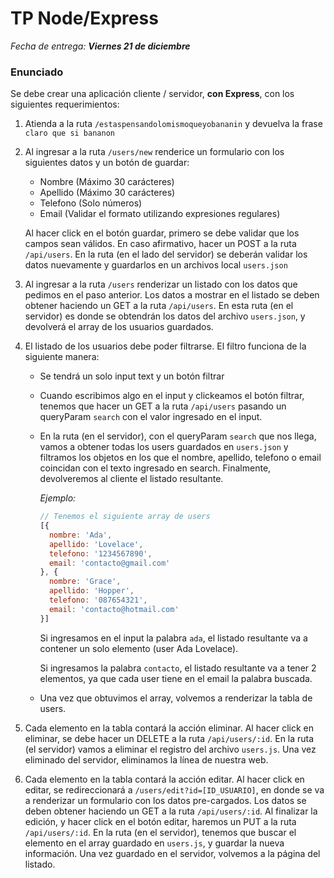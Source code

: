 # TP Node/Express

_Fecha de entrega: **Viernes 21 de diciembre**_

### Enunciado

Se debe crear una aplicación cliente / servidor, __con Express__, con los siguientes requerimientos:

1. Atienda a la ruta `/estaspensandolomismoqueyobananin` y devuelva la frase `claro que si bananon`
2.  Al ingresar a la ruta `/users/new` renderice un formulario con los siguientes datos y un botón de guardar:
    * Nombre (Máximo 30 carácteres)
    * Apellido (Máximo 30 carácteres)
    * Telefono (Solo números)
    * Email (Validar el formato utilizando expresiones regulares)

    Al hacer click en el botón guardar, primero se debe validar que los campos sean válidos. En caso afirmativo, hacer un POST a la ruta `/api/users`. En la ruta (en el lado del servidor) se deberán validar los datos nuevamente y guardarlos en un archivos local `users.json`
3. Al ingresar a la ruta `/users` renderizar un listado con los datos que pedimos en el paso anterior. Los datos a mostrar en el listado se deben obtener haciendo un GET a la ruta `/api/users`. En esta ruta (en el servidor) es donde se obtendrán los datos del archivo `users.json`, y devolverá el array de los usuarios guardados.
4. El listado de los usuarios debe poder filtrarse. El filtro funciona de la siguiente manera:
    * Se tendrá un solo input text y un botón filtrar
    * Cuando escribimos algo en el input y clickeamos el botón filtrar, tenemos que hacer un GET a la ruta `/api/users` pasando un queryParam `search` con el valor ingresado en el input.
    * En la ruta (en el servidor), con el queryParam `search` que nos llega, vamos a obtener todas los users guardados en `users.json` y filtramos los objetos en los que el nombre, apellido, telefono o email coincidan con el texto ingresado en search. Finalmente, devolveremos al cliente el listado resultante.

      *Ejemplo:*
      ```js
      // Tenemos el siguiente array de users
      [{
        nombre: 'Ada',
        apellido: 'Lovelace',
        telefono: '1234567890',
        email: 'contacto@gmail.com'
      }, {
        nombre: 'Grace',
        apellido: 'Hopper',
        telefono: '087654321',
        email: 'contacto@hotmail.com'
      }]
      ```
      Si ingresamos en el input la palabra `ada`, el listado resultante va a contener un solo elemento (user Ada Lovelace).

      Si ingresamos la palabra `contacto`, el listado resultante va a tener 2 elementos, ya que cada user tiene en el email la palabra buscada.
    * Una vez que obtuvimos el array, volvemos a renderizar la tabla de users.
5. Cada elemento en la tabla contará la acción eliminar. Al hacer click en eliminar, se debe hacer un DELETE a la ruta `/api/users/:id`. En la ruta (el servidor) vamos a eliminar el registro del archivo `users.js`. Una vez eliminado del servidor, eliminamos la línea de nuestra web.
5. Cada elemento en la tabla contará la acción editar. Al hacer click en editar, se redireccionará a `/users/edit?id=[ID_USUARIO]`, en donde se va a renderizar un formulario con los datos pre-cargados. Los datos se deben obtener haciendo un GET a la ruta `/api/users/:id`. Al finalizar la edición, y hacer click en el botón editar, haremos un PUT a la ruta `/api/users/:id`. En la ruta (en el servidor), tenemos que buscar el elemento en el array guardado en `users.js`, y guardar la nueva información. Una vez guardado en el servidor, volvemos a la página del listado.

